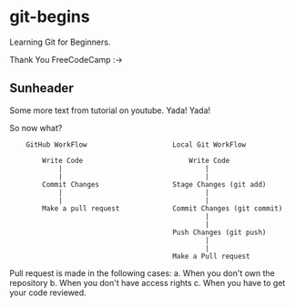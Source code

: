 # git-begins

Learning Git for Beginners. 

Thank You FreeCodeCamp :->

## Sunheader 

Some more text from tutorial on youtube.
Yada! Yada! 

So now what? 

        GitHub WorkFlow                     Local Git WorkFlow

            Write Code                          Write Code
                |                                   |
                |                                   |
            Commit Changes                  Stage Changes (git add)
                |                                   |
                |                                   |
            Make a pull request             Commit Changes (git commit)
                                                    |
                                                    |
                                            Push Changes (git push)
                                                    |
                                                    |
                                            Make a Pull request    

Pull request is made in the following cases:
a. When you don't own the repository 
b. When you don't have access rights 
c. When you have to get your code reviewed.